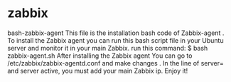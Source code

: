 # zabbix
bash-zabbix-agent
This file is the installation bash code of Zabbix-agent .
To install the Zabbix agent you can run this bash script file in your Ubuntu server and monitor it in your main Zabbix.
run this command:
$ bash zabbix-agent.sh
After installing the Zabbix agent You can go to /etc/zabbix/zabbix-agentd.conf and make changes .
In the line of server= and server active, you must add your main Zabbix ip.
Enjoy it!
